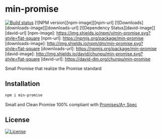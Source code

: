 min-promise
===

[![Build status][travis-image]][travis-url]
[![NPM version][npm-image]][npm-url]
[![Downloads][downloads-image]][downloads-url]
[![Dependency Status][david-image]][david-url]
[npm-image]: https://img.shields.io/npm/v/min-promise.svg?style=flat-square
[npm-url]: https://npmjs.org/package/min-promise
[downloads-image]: http://img.shields.io/npm/dm/min-promise.svg?style=flat-square
[downloads-url]: https://npmjs.org/package/min-promise
[david-image]: http://img.shields.io/david/chunpu/min-promise.svg?style=flat-square
[david-url]: https://david-dm.org/chunpu/min-promise


Small Promise that realize the Promise standard

Installation
---

```sh
npm i min-promise
```

Small and Clean Promise 100% compliant with [Promises/A+ Spec](https://promisesaplus.com/)

License
---

[![License][license-image]][license-url]

[travis-image]: https://img.shields.io/travis/chunpu/min-promise.svg?style=flat-square
[travis-url]: https://travis-ci.org/chunpu/min-promise
[license-image]: http://img.shields.io/npm/l/min-promise.svg?style=flat-square
[license-url]: #

